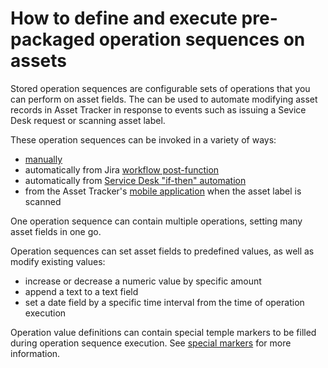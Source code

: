 # How to define and execute pre-packaged operation sequences on assets

Stored operation sequences are configurable sets of operations that you can perform on asset fields. The can be used to automate modifying asset records in Asset Tracker in response to events such as issuing a Sevice Desk request or scanning asset label.

These operation sequences can be invoked in a variety of ways:

* [manually](untitled-1.md)
* automatically from Jira [workflow post-function](untitled-3.md)
* automatically from [Service Desk "if-then" automation](untitled-2.md)
* from the Asset Tracker's [mobile application](untitled-4.md) when the asset label is scanned

One operation sequence can contain multiple operations, setting many asset fields in one go.

Operation sequences can set asset fields to predefined values, as well as modify existing values:

* increase or decrease a numeric value by specific amount
* append a text to a text field
* set a date field by a specific time interval from the time of operation execution

Operation value definitions can contain special temple markers to be filled during operation sequence execution. See [special markers](defining-operation-sequences.md) for more information.

